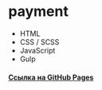 # payment

* HTML
* CSS / SCSS 
* JavaScript 
* Gulp



#### [Ссылка на GitHub Pages](https://andreiluka.github.io/payment/dist/)

